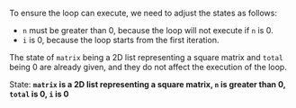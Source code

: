 To ensure the loop can execute, we need to adjust the states as follows:

* `n` must be greater than 0, because the loop will not execute if `n` is 0.
* `i` is 0, because the loop starts from the first iteration.

The state of `matrix` being a 2D list representing a square matrix and `total` being 0 are already given, and they do not affect the execution of the loop.

State: **`matrix` is a 2D list representing a square matrix, `n` is greater than 0, `total` is 0, `i` is 0**